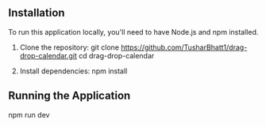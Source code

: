 ## Installation

To run this application locally, you'll need to have Node.js and npm installed. 
1. Clone the repository:
    git clone https://github.com/TusharBhatt1/drag-drop-calendar.git
    cd drag-drop-calendar

2. Install dependencies:
    npm install


## Running the Application

npm run dev
